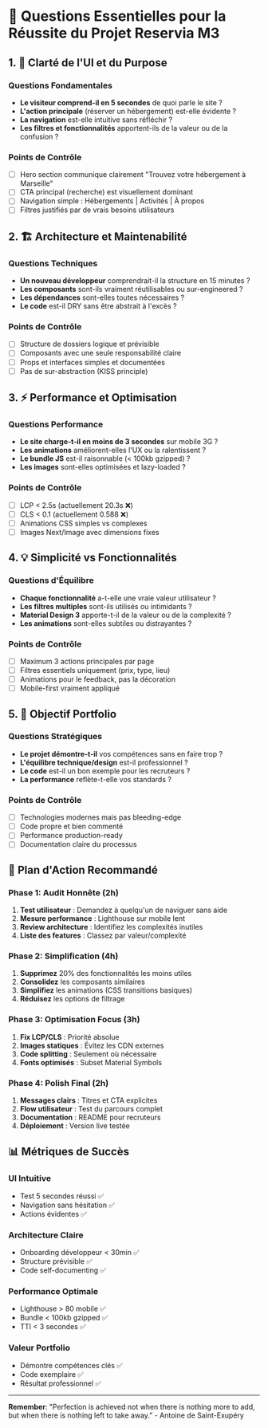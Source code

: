 # 🎯 Questions Essentielles pour la Réussite du Projet Reservia M3

## 1. 🎨 Clarté de l'UI et du Purpose

### Questions Fondamentales
- **Le visiteur comprend-il en 5 secondes** de quoi parle le site ?
- **L'action principale** (réserver un hébergement) est-elle évidente ?
- **La navigation** est-elle intuitive sans réfléchir ?
- **Les filtres et fonctionnalités** apportent-ils de la valeur ou de la confusion ?

### Points de Contrôle
- [ ] Hero section communique clairement "Trouvez votre hébergement à Marseille"
- [ ] CTA principal (recherche) est visuellement dominant
- [ ] Navigation simple : Hébergements | Activités | À propos
- [ ] Filtres justifiés par de vrais besoins utilisateurs

## 2. 🏗️ Architecture et Maintenabilité

### Questions Techniques
- **Un nouveau développeur** comprendrait-il la structure en 15 minutes ?
- **Les composants** sont-ils vraiment réutilisables ou sur-engineered ?
- **Les dépendances** sont-elles toutes nécessaires ?
- **Le code** est-il DRY sans être abstrait à l'excès ?

### Points de Contrôle
- [ ] Structure de dossiers logique et prévisible
- [ ] Composants avec une seule responsabilité claire
- [ ] Props et interfaces simples et documentées
- [ ] Pas de sur-abstraction (KISS principle)

## 3. ⚡ Performance et Optimisation

### Questions Performance
- **Le site charge-t-il en moins de 3 secondes** sur mobile 3G ?
- **Les animations** améliorent-elles l'UX ou la ralentissent ?
- **Le bundle JS** est-il raisonnable (< 100kb gzipped) ?
- **Les images** sont-elles optimisées et lazy-loaded ?

### Points de Contrôle
- [ ] LCP < 2.5s (actuellement 20.3s ❌)
- [ ] CLS < 0.1 (actuellement 0.588 ❌)
- [ ] Animations CSS simples vs complexes
- [ ] Images Next/Image avec dimensions fixes

## 4. 💡 Simplicité vs Fonctionnalités

### Questions d'Équilibre
- **Chaque fonctionnalité** a-t-elle une vraie valeur utilisateur ?
- **Les filtres multiples** sont-ils utilisés ou intimidants ?
- **Material Design 3** apporte-t-il de la valeur ou de la complexité ?
- **Les animations** sont-elles subtiles ou distrayantes ?

### Points de Contrôle
- [ ] Maximum 3 actions principales par page
- [ ] Filtres essentiels uniquement (prix, type, lieu)
- [ ] Animations pour le feedback, pas la décoration
- [ ] Mobile-first vraiment appliqué

## 5. 🎯 Objectif Portfolio

### Questions Stratégiques
- **Le projet démontre-t-il** vos compétences sans en faire trop ?
- **L'équilibre technique/design** est-il professionnel ?
- **Le code** est-il un bon exemple pour les recruteurs ?
- **La performance** reflète-t-elle vos standards ?

### Points de Contrôle
- [ ] Technologies modernes mais pas bleeding-edge
- [ ] Code propre et bien commenté
- [ ] Performance production-ready
- [ ] Documentation claire du processus

## 🚀 Plan d'Action Recommandé

### Phase 1: Audit Honnête (2h)
1. **Test utilisateur** : Demandez à quelqu'un de naviguer sans aide
2. **Mesure performance** : Lighthouse sur mobile lent
3. **Review architecture** : Identifiez les complexités inutiles
4. **Liste des features** : Classez par valeur/complexité

### Phase 2: Simplification (4h)
1. **Supprimez** 20% des fonctionnalités les moins utiles
2. **Consolidez** les composants similaires
3. **Simplifiez** les animations (CSS transitions basiques)
4. **Réduisez** les options de filtrage

### Phase 3: Optimisation Focus (3h)
1. **Fix LCP/CLS** : Priorité absolue
2. **Images statiques** : Évitez les CDN externes
3. **Code splitting** : Seulement où nécessaire
4. **Fonts optimisés** : Subset Material Symbols

### Phase 4: Polish Final (2h)
1. **Messages clairs** : Titres et CTA explicites
2. **Flow utilisateur** : Test du parcours complet
3. **Documentation** : README pour recruteurs
4. **Déploiement** : Version live testée

## 📊 Métriques de Succès

### UI Intuitive
- Test 5 secondes réussi ✅
- Navigation sans hésitation ✅
- Actions évidentes ✅

### Architecture Claire
- Onboarding développeur < 30min ✅
- Structure prévisible ✅
- Code self-documenting ✅

### Performance Optimale
- Lighthouse > 80 mobile ✅
- Bundle < 100kb gzipped ✅
- TTI < 3 secondes ✅

### Valeur Portfolio
- Démontre compétences clés ✅
- Code exemplaire ✅
- Résultat professionnel ✅

---

**Remember**: "Perfection is achieved not when there is nothing more to add, but when there is nothing left to take away." - Antoine de Saint-Exupéry
